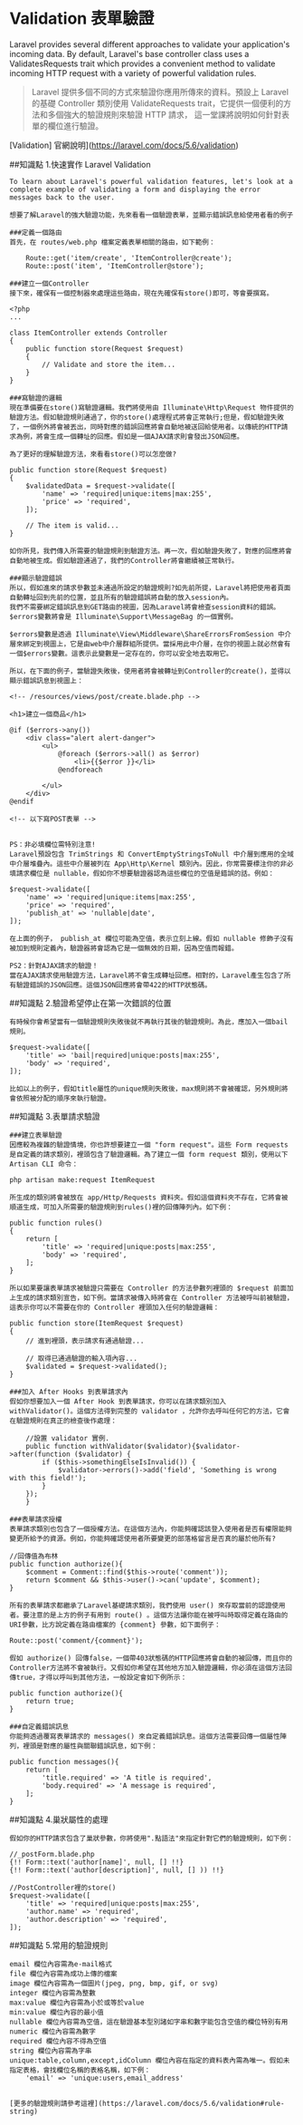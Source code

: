 # Validation 表單驗證

Laravel provides several different approaches to validate your application's incoming data. By default, Laravel's base controller class uses a ValidatesRequests trait which provides a convenient method to validate incoming HTTP request with a variety of powerful validation rules.

> Laravel 提供多個不同的方式來驗證你應用所傳來的資料。預設上 Laravel 的基礎 Controller 類別使用 ValidateRequests trait，它提供一個便利的方法和多個強大的驗證規則來驗證 HTTP 請求， 這一堂課將說明如何針對表單的欄位進行驗證。

[Validation] 官網說明](https://laravel.com/docs/5.6/validation)

##知識點 1.快速實作 Laravel Validation

    To learn about Laravel's powerful validation features, let's look at a complete example of validating a form and displaying the error messages back to the user.

    想要了解Laravel的強大驗證功能，先來看看一個驗證表單，並顯示錯誤訊息給使用者看的例子

    ###定義一個路由
    首先，在 routes/web.php 檔案定義表單相關的路由，如下範例：

        Route::get('item/create', 'ItemController@create');
        Route::post('item', 'ItemController@store');

    ###建立一個Controller
    接下來，確保有一個控制器來處理這些路由，現在先確保有store()即可，等會要撰寫。

    <?php
    ...

    class ItemController extends Controller
    {
        public function store(Request $request)
        {
            // Validate and store the item...
        }
    }

    ###寫驗證的邏輯
    現在準備要在store()寫驗證邏輯。我們將使用由 Illuminate\Http\Request 物件提供的驗證方法。假如驗證規則通過了，你的store()處理程式將會正常執行;但是，假如驗證失敗了，一個例外將會被丟出，同時對應的錯誤回應將會自動地被送回給使用者。以傳統的HTTP請求為例，將會生成一個轉址的回應。假如是一個AJAX請求則會發出JSON回應。

    為了更好的理解驗證方法，來看看store()可以怎麼做?

    public function store(Request $request)
    {
        $validatedData = $request->validate([
            'name' => 'required|unique:items|max:255',
            'price' => 'required',
        ]);

        // The item is valid...
    }

    如你所見，我們傳入所需要的驗證規則到驗證方法。再一次，假如驗證失敗了，對應的回應將會自動地被生成。假如驗證通過了，我們的Controller將會繼續被正常執行。

    ###顯示驗證錯誤
    所以，假如進來的請求參數並未通過所設定的驗證規則?如先前所提，Laravel將把使用者頁面自動轉址回到先前的位置，並且所有的驗證錯誤將自動的放入session內。
    我們不需要綁定錯誤訊息到GET路由的視圖，因為Laravel將會檢查session資料的錯誤。$errors變數將會是 Illuminate\Support\MessageBag 的一個實例。

    $errors變數是透過 Illuminate\View\Middleware\ShareErrorsFromSession 中介層來綁定到視圖上，它是由web中介層群組所提供。當採用此中介層，在你的視圖上就必然會有一個$errors變數。這表示此變數是一定存在的，你可以安全地去取用它。

    所以，在下面的例子，當驗證失敗後，使用者將會被轉址到Controller的create()，並得以顯示錯誤訊息到視圖上：

    <!-- /resources/views/post/create.blade.php -->

    <h1>建立一個商品</h1>

    @if ($errors->any())
        <div class="alert alert-danger">
            <ul>
                @foreach ($errors->all() as $error)
                    <li>{{$error }}</li>
                @endforeach

            </ul>
        </div>
    @endif

    <!-- 以下寫POST表單 -->


    PS：非必填欄位需特別注意!
    Laravel預設包含 TrimStrings 和 ConvertEmptyStringsToNull 中介層到應用的全域中介層堆疊內。這些中介層被列在 App\Http\Kernel 類別內。因此，你常需要標注你的非必填請求欄位是 nullable，假如你不想要驗證器認為這些欄位的空值是錯誤的話。例如：

    $request->validate([
        'name' => 'required|unique:items|max:255',
        'price' => 'required',
        'publish_at' => 'nullable|date',
    ]);

    在上面的例子， publish_at 欄位可能為空值，表示立刻上線。假如 nullable 修飾子沒有被加到規則定義內，驗證器將會認為它是一個無效的日期，因為空值而報錯。

    PS2：針對AJAX請求的驗證！
    當在AJAX請求使用驗證方法，Laravel將不會生成轉址回應。相對的，Laravel產生包含了所有驗證錯誤的JSON回應。這個JSON回應將會帶422的HTTP狀態碼。

##知識點 2.驗證希望停止在第一次錯誤的位置

    有時候你會希望當有一個驗證規則失敗後就不再執行其後的驗證規則。為此，應加入一個bail規則。

    $request->validate([
        'title' => 'bail|required|unique:posts|max:255',
        'body' => 'required',
    ]);

    比如以上的例子，假如title屬性的unique規則失敗後，max規則將不會被確認，另外規則將會依照被分配的順序來執行驗證。

##知識點 3.表單請求驗證

    ###建立表單驗證
    因應較為複雜的驗證情境，你也許想要建立一個 "form request"。這些 Form requests 是自定義的請求類別，裡頭包含了驗證邏輯。為了建立一個 form request 類別，使用以下Artisan CLI 命令：

    php artisan make:request ItemRequest

    所生成的類別將會被放在 app/Http/Requests 資料夾。假如這個資料夾不存在，它將會被順道生成，可加入所需要的驗證規則到rules()裡的回傳陣列內。如下例：

    public function rules()
    {
        return [
            'title' => 'required|unique:posts|max:255',
            'body' => 'required',
        ];
    }

    所以如果要讓表單請求被驗證只需要在 Controller 的方法參數列裡頭的 $request 前面加上生成的請求類別宣告，如下例。當請求被傳入時將會在 Controller 方法被呼叫前被驗證，這表示你可以不需要在你的 Controller 裡頭加入任何的驗證邏輯：

    public function store(ItemRequest $request)
    {
        // 進到裡頭，表示請求有通過驗證...

        // 取得已通過驗證的輸入項內容...
        $validated = $request->validated();
    }

    ###加入 After Hooks 到表單請求內
    假如你想要加入一個 After Hook 到表單請求，你可以在請求類別加入 withValidator()。這個方法得到完整的 validator ，允許你去呼叫任何它的方法，它會在驗證規則在真正的檢查後作處理：

        //設置 validator 實例.
        public function withValidator($validator){$validator->after(function ($validator) {
            if ($this->somethingElseIsInvalid()) {
                $validator->errors()->add('field', 'Something is wrong with this field!');
            }
        });
        }

    ###表單請求授權
    表單請求類別也包含了一個授權方法。在這個方法內，你能夠確認該登入使用者是否有權限能夠變更所給予的資源。例如，你能夠確認使用者所要變更的部落格留言是否真的屬於他所有?

    //回傳值為布林
    public function authorize(){
        $comment = Comment::find($this->route('comment'));
        return $comment && $this->user()->can('update', $comment);
    }

    所有的表單請求都繼承了Laravel基礎請求類別，我們使用 user() 來存取當前的認證使用者。要注意的是上方的例子有用到 route() 。這個方法讓你能在被呼叫時取得定義在路由的URI參數，比方說定義在路由檔案的 {comment} 參數，如下面例子：

    Route::post('comment/{comment}');

    假如 authorize() 回傳false，一個帶403狀態碼的HTTP回應將會自動的被回傳，而且你的Controller方法將不會被執行。又假如你希望在其他地方加入驗證邏輯，你必須在這個方法回傳true，才得以呼叫到其他方法，一般設定會如下例所示：

    public function authorize(){
        return true;
    }

    ###自定義錯誤訊息
    你能夠透過覆寫表單請求的 messages() 來自定義錯誤訊息。這個方法需要回傳一個屬性陣列，裡頭是對應的屬性與關聯錯誤訊息，如下例：

    public function messages(){
        return [
            'title.required' => 'A title is required',
            'body.required' => 'A message is required',
        ];
    }

##知識點 4.巢狀屬性的處理

    假如你的HTTP請求包含了巢狀參數，你將使用".點語法"來指定針對它們的驗證規則，如下例：

    //_postForm.blade.php
    {!! Form::text('author[name]', null, [] !!}
    {!! Form::text('author[description]', null, [] )) !!}

    //PostController裡的store()
    $request->validate([
        'title' => 'required|unique:posts|max:255',
        'author.name' => 'required',
        'author.description' => 'required',
    ]);

##知識點 5.常用的驗證規則

    email 欄位內容需為e-mail格式
    file 欄位內容需為成功上傳的檔案
    image 欄位內容需為一個圖片(jpeg, png, bmp, gif, or svg)
    integer 欄位內容需為整數
    max:value 欄位內容需為小於或等於value
    min:value 欄位內容的最小值
    nullable 欄位內容需為空值，這在驗證基本型別諸如字串和數字能包含空值的欄位特別有用
    numeric 欄位內容需為數字
    required 欄位內容不得為空值
    string 欄位內容需為字串
    unique:table,column,except,idColumn 欄位內容在指定的資料表內需為唯一。假如未指定表格，會找欄位名稱的表格名稱，如下例：
        'email' => 'unique:users,email_address'


    [更多的驗證規則請參考這裡](https://laravel.com/docs/5.6/validation#rule-string)
